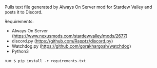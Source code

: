 Pulls text file generated by Always On Server mod for Stardew Valley and posts it to Discord.

Requirements:
- Always On Server (https://www.nexusmods.com/stardewvalley/mods/2677)
- discord.py (https://github.com/Rapptz/discord.py)
- Watchdog.py (https://github.com/gorakhargosh/watchdog)
- Python3

run:
`$ pip install -r requirements.txt`